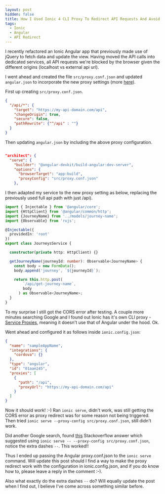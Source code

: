 ```yaml
---
layout: post
hidden: false
title: How I Used Ionic 4 CLI Proxy To Redirect API Requests And Avoid CORS Errors
tags:
  - Ionic
  - Angular
  - API Redirect
---
```

I recently refactored an Ionic Angular app that previously made use of jQuery to fetch data and update the view. Having moved the API calls into dedicated services, all API requests we're blocked by the browser given the different origins (localhost vs external api url).

I went ahead and created the file `src/proxy.conf.json` and updated `angular.json` to incorporate the new proxy settings (more [here](https://angular.io/guide/build#proxying-to-a-backend-server)).

First up creating `src/proxy.conf.json`.

```json
{
  "/api/*": {
    "target": "https://my-api-domain.com/api",
    "changeOrigin": true,
    "secure": false,
    "pathRewrite": {"^/api" : ""}
  }
}

```

Then updating `angular.json` by including the above proxy configuration.

```json

"architect": {
  "serve": {
    "builder": "@angular-devkit/build-angular:dev-server",
    "options": {
      "browserTarget": "app:build",
      "proxyConfig": "src/proxy.conf.json"
    },

```

I then adapted my service to the new proxy setting as below, replacing the previously used full api path with just /api).

```typescript
import { Injectable } from '@angular/core';
import {HttpClient} from '@angular/common/http';
import {JourneyName} from '../models/journey-name';
import {Observable} from 'rxjs';

@Injectable({
  providedIn: 'root'
})
export class JourneysService {

  constructor(private http: HttpClient) {}

  getJourneyName(journeyId: number): Observable<JourneyName> {
    const body = new FormData();
    body.append('journey', `${journeyId}`);

    return this.http.post(
        `/api/get-journey-name`,
        body
      ) as Observable<JourneyName>;
  }
}
```

To my surprise I still got the CORS error after testing. A couple more minutes searching Google and I found out Ionic has it's own CLI proxy - [Service Proxies](https://ionicframework.com/docs/v3/cli/configuring.html#service-proxies), meaning it doesn't use that of Angular under the hood. Ok.

Went ahead and configured it as follows inside `ionic.config.json`:

```json
{
  "name": "sampleAppName",
  "integrations": {
    "cordova": {}
  },
  "type": "angular",
  "id": "01aae245",
  "proxies": [
    {
      "path": "/api",
      "proxyUrl": "https://my-api-domain.com/api"
    }
  ]
}
```

Now it should work! :-) Ran `ionic serve`, didn't work, was still getting the CORS error as proxy redirect was for some reason not being triggered. Then tried `ionic serve --proxy-config src/proxy.conf.json`, still didn't work.

Did another Google search, found [this](https://stackoverflow.com/a/55185835/6924437) Stackoverflow answer which suggested using `ionic serve -- --proxy-config src/proxy.conf.json`, notice the extra dashes `--`. This worked!!

Thus I ended up passing the Angular proxy.conf.json to the `ionic serve` command. Will update this post should I find a way to make the proxy redirect work with the configuration in ionic.config.json, and if you do know how to, please leave a reply in the comment :-).

Also what exactly do the extra dashes `--` do? Will equally update the post when I find out, I believe I've come across something similar before.
